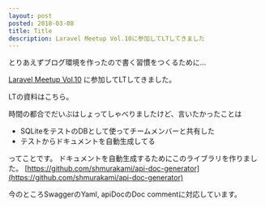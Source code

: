```yaml
---
layout: post
posted: 2018-03-08
title: Title
description: Laravel Meetup Vol.10に参加してLTしてきました
---
```


とりあえずブログ環境を作ったので書く習慣をつくるために…

[Laravel Meetup Vol.10](https://laravel-meetup-tokyo.connpass.com/event/77823) に参加してLTしてきました。

LTの資料はこちら。

<script async class="speakerdeck-embed" data-id="3c5c6d5187cd438ebe992f6ae12e2b5e" data-ratio="1.33333333333333" src="//speakerdeck.com/assets/embed.js"></script>

時間の都合でだいぶはしょってしゃべりましたけど、言いたかったことは

- SQLiteをテストのDBとして使ってチームメンバーと共有した
- テストからドキュメントを自動生成してる

ってことです。
ドキュメントを自動生成するためにこのライブラリを作りました。
[https://github.com/shmurakami/api-doc-generator](https://github.com/shmurakami/api-doc-generator)

今のところSwaggerのYaml, apiDocのDoc commentに対応しています。

